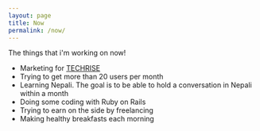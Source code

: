 ```yaml
---
layout: page
title: Now
permalink: /now/
---
```


<p>The things that i'm working on now!</p>
<ul style="margin-bottom: 100px;">
	<li>Marketing for <a href="http://www.techrise.me/">TECHRISE</a> </li>
	<li>Trying to get more than 20 users per month</li>
	<li>Learning Nepali. The goal is to be able to hold a conversation in Nepali within a month</li>
	<li>Doing some coding with Ruby on Rails</li>
	<li>Trying to earn on the side by freelancing</li>
	<li>Making healthy breakfasts each morning </li>
</ul> 
